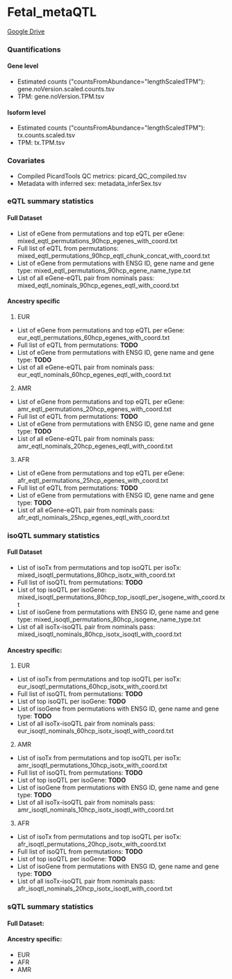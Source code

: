 # Fetal_metaQTL

[Google Drive](https://drive.google.com/drive/u/1/folders/1-O4BE5-_3xmMhwoX_DKbSwi2hZw7DgGw)

### Quantifications
#### Gene level 
  * Estimated counts ("countsFromAbundance="lengthScaledTPM"): gene.noVersion.scaled.counts.tsv
  * TPM: gene.noVersion.TPM.tsv
#### Isoform level
  * Estimated counts ("countsFromAbundance="lengthScaledTPM"): tx.counts.scaled.tsv
  * TPM: tx.TPM.tsv

### Covariates
* Compiled PicardTools QC metrics: picard_QC_compiled.tsv
* Metadata with inferred sex: metadata_inferSex.tsv


### eQTL summary statistics 
#### Full Dataset
  * List of eGene from permutations and top eQTL per eGene: mixed_eqtl_permutations_90hcp_egenes_with_coord.txt
  * Full list of eQTL from permutations: mixed_eqtl_permutations_90hcp_eqtl_chunk_concat_with_coord.txt
  * List of eGene from permutations with ENSG ID, gene name and gene type: mixed_eqtl_permutations_90hcp_egene_name_type.txt
  * List of all eGene-eQTL pair from nominals pass: mixed_eqtl_nominals_90hcp_egenes_eqtl_with_coord.txt
#### Ancestry specific
  1. EUR
  * List of eGene from permutations and top eQTL per eGene: eur_eqtl_permutations_60hcp_egenes_with_coord.txt
  * Full list of eQTL from permutations: **TODO**
  * List of eGene from permutations with ENSG ID, gene name and gene type: **TODO**
  * List of all eGene-eQTL pair from nominals pass: eur_eqtl_nominals_60hcp_egenes_eqtl_with_coord.txt
  2. AMR
  * List of eGene from permutations and top eQTL per eGene: amr_eqtl_permutations_20hcp_egenes_with_coord.txt
  * Full list of eQTL from permutations: **TODO**
  * List of eGene from permutations with ENSG ID, gene name and gene type: **TODO**
  * List of all eGene-eQTL pair from nominals pass: amr_eqtl_nominals_20hcp_egenes_eqtl_with_coord.txt
  3. AFR
  * List of eGene from permutations and top eQTL per eGene: afr_eqtl_permutations_25hcp_egenes_with_coord.txt
  * Full list of eQTL from permutations: **TODO**
  * List of eGene from permutations with ENSG ID, gene name and gene type: **TODO**
  * List of all eGene-eQTL pair from nominals pass: afr_eqtl_nominals_25hcp_egenes_eqtl_with_coord.txt


### isoQTL summary statistics
#### Full Dataset
  * List of isoTx from permutations and top isoQTL per isoTx: mixed_isoqtl_permutations_80hcp_isotx_with_coord.txt
  * Full list of isoQTL from permutations: **TODO**
  * List of top isoQTL per isoGene: mixed_isoqtl_permutations_80hcp_top_isoqtl_per_isogene_with_coord.txt
  * List of isoGene from permutations with ENSG ID, gene name and gene type: mixed_isoqtl_permutations_80hcp_isogene_name_type.txt
  * List of all isoTx-isoQTL pair from nominals pass: mixed_isoqtl_nominals_80hcp_isotx_isoqtl_with_coord.txt
#### Ancestry specific: 
  1. EUR
  * List of isoTx from permutations and top isoQTL per isoTx: eur_isoqtl_permutations_60hcp_isotx_with_coord.txt
  * Full list of isoQTL from permutations: **TODO**
  * List of top isoQTL per isoGene: **TODO**
  * List of isoGene from permutations with ENSG ID, gene name and gene type: **TODO**
  * List of all isoTx-isoQTL pair from nominals pass: eur_isoqtl_nominals_60hcp_isotx_isoqtl_with_coord.txt
  2. AMR
  * List of isoTx from permutations and top isoQTL per isoTx: amr_isoqtl_permutations_10hcp_isotx_with_coord.txt
  * Full list of isoQTL from permutations: **TODO**
  * List of top isoQTL per isoGene: **TODO**
  * List of isoGene from permutations with ENSG ID, gene name and gene type: **TODO**
  * List of all isoTx-isoQTL pair from nominals pass: amr_isoqtl_nominals_10hcp_isotx_isoqtl_with_coord.txt
  3. AFR
  * List of isoTx from permutations and top isoQTL per isoTx: afr_isoqtl_permutations_20hcp_isotx_with_coord.txt
  * Full list of isoQTL from permutations: **TODO**
  * List of top isoQTL per isoGene: **TODO**
  * List of isoGene from permutations with ENSG ID, gene name and gene type: **TODO**
  * List of all isoTx-isoQTL pair from nominals pass: afr_isoqtl_nominals_20hcp_isotx_isoqtl_with_coord.txt
 
 
### sQTL summary statistics
#### Full Dataset:
#### Ancestry specific: 
  * EUR
  * AFR
  * AMR
  
  

